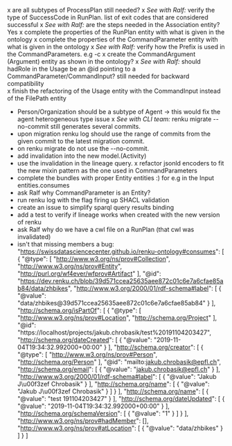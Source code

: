 x are all subtypes of ProcessPlan still needed?
x *See with Ralf:* verify the type of SuccessCode in RunPlan.
list of exit codes that are considered successful
x *See with Ralf:* are the steps needed in the Association entity? Yes 
x complete the properties of the RunPlan entity with what is given in the ontology
x complete the properties of the CommandParameter entity with what is given in the ontology
x *See with Ralf:* verify how the Prefix is used in the CommandParameters. e.g -c
x create the CommandArgument (Argument) entity as shown in the ontology?
x *See with Ralf:* should hadRole in the Usage be an @id pointing to a CommandParameter/CommandInput? still needed for backward compatibility  
x finish the refactoring of the Usage entity with the CommandInput instead of the FilePath entity
- Person/Organization should be a subtype of Agent -> this would fix the agent heterogeneous type issue
x *See with CLI team:* renku migrate --no-commit still generates several commits.
- upon migration renku log should use the range of commits from the given commit to the latest migration commit.
- on renku migrate do not use the --no-commit. 
- add invalidation into the new model.(Activity)
- use the invalidation in the lineage query.
x refactor jsonld encoders to fit the new mixin pattern as the one used in CommandParameters
- complete the bundles with proper Entity entities :) for e.g in the Input entities.consumes
- ask Ralf why CommandParameter is an Entity?
- run renku log with the flag firing up SHACL validation
- create an issue to simplify sparql query results binding
- add a test to verify if lineage works when created with the new version of renku
- ask Ralf why do we have a cwl file on a RunPlan (that cwl was invalidated) 
- isn't that missing members a bug:
"https://swissdatasciencecenter.github.io/renku-ontology#consumes": [
                  {
                    "@type": [
                      "http://www.w3.org/ns/prov#Collection",
                      "http://www.w3.org/ns/prov#Entity",
                      "http://purl.org/wf4ever/wfprov#Artifact"
                    ],
                    "@id": "https://dev.renku.ch/blob/39d571ccea25635aee872c01c6e7a6cfae85ab84/data/zhbikes",
                    "http://www.w3.org/2000/01/rdf-schema#label": [
                      {
                        "@value": "data/zhbikes@39d571ccea25635aee872c01c6e7a6cfae85ab84"
                      }
                    ],
                    "http://schema.org/isPartOf": [
                      {
                        "@type": [
                          "http://www.w3.org/ns/prov#Location",
                          "http://schema.org/Project"
                        ],
                        "@id": "https://localhost/projects/jakub.chrobasik/test%20191104203427",
                        "http://schema.org/dateCreated": [
                          {
                            "@value": "2019-11-04T19:34:32.992000+00:00"
                          }
                        ],
                        "http://schema.org/creator": [
                          {
                            "@type": [
                              "http://www.w3.org/ns/prov#Person",
                              "http://schema.org/Person"
                            ],
                            "@id": "mailto:jakub.chrobasik@epfl.ch",
                            "http://schema.org/email": [
                              {
                                "@value": "jakub.chrobasik@epfl.ch"
                              }
                            ],
                            "http://www.w3.org/2000/01/rdf-schema#label": [
                              {
                                "@value": "Jakub J\u00f3zef Chrobasik"
                              }
                            ],
                            "http://schema.org/name": [
                              {
                                "@value": "Jakub J\u00f3zef Chrobasik"
                              }
                            ]
                          }
                        ],
                        "http://schema.org/name": [
                          {
                            "@value": "test 191104203427"
                          }
                        ],
                        "http://schema.org/dateUpdated": [
                          {
                            "@value": "2019-11-04T19:34:32.992000+00:00"
                          }
                        ],
                        "http://schema.org/schemaVersion": [
                          {
                            "@value": "1"
                          }
                        ]
                      }
                    ],
                    "http://www.w3.org/ns/prov#hadMember": [],
                    "http://www.w3.org/ns/prov#atLocation": [
                      {
                        "@value": "data/zhbikes"
                      }
                    ]
                  }
                ] 